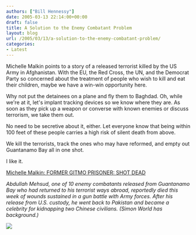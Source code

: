 ```yaml
---
authors: ["Bill Hennessy"]
date: 2005-03-13 22:14:00+00:00
draft: false
title: A Solution to the Enemy Combatant Problem
layout: blog
url: /2005/03/13/a-solution-to-the-enemy-combatant-problem/
categories:
- Latest
---
```


Michelle Malkin points to a story of a released terrorist killed by the US Army in Afghanistan. With the EU, the Red Cross, the UN, and the Democrat Party so concerned about the treatment of people who wish to kill and eat their children, maybe we have a win-win opportunity here.




Why not put the detainees on a plane and fly them to Baghdad. Oh, while we're at it, let's implant tracking devices so we know where they are. As soon as they pick up a weapon or converse with known enemies or discuss terrorism, we take them out.




No need to be secretive about it, either. Let everyone know that being within 100 feet of these people carries a high risk of silent death from above.




We kill the terrorists, track the ones who may have reformed, and empty out Guantanamo Bay all in one shot.




I like it. 







[Michelle Malkin: FORMER GITMO PRISONER: SHOT DEAD](https://michellemalkin.com/archives/001770.htm)




_Abdullah Mehsud, one of 10 enemy combatants released from Guantanamo Bay who had returned to his terrorist ways abroad, reportedly died this week of wounds sustained in a gun battle with Army forces. After his release from U.S. custody, he went back to Pakistan and became a celebrity for kidnapping two Chinese civilians. (Simon World has background.)_

![](https://blog.billhennessy.com/aggbug.aspx?PostID=1347)

